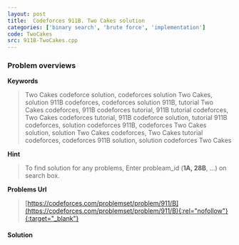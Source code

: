 ```yaml
---
layout: post
title:  Codeforces 911B. Two Cakes solution
categories: ['binary search', 'brute force', 'implementation']
code: TwoCakes
src: 911B-TwoCakes.cpp
---
```

### **Problem overviews**

**Keywords**
> Two Cakes codeforce solution, codeforces solution Two Cakes, solution 911B codeforces, codeforces solution 911B, tutorial Two Cakes codeforces, 911B codeforces tutorial, 911B tutorial codeforces, Two Cakes codeforces tutorial, 911B codeforce solution, tutorial 911B codeforces, solution codeforces 911B, codeforces Two Cakes solution, solution Two Cakes codeforces, Two Cakes tutorial codeforces, codeforces 911B solution, solution codeforces Two Cakes

**Hint**
> To find solution for any problems, Enter probleam_id (**1A, 28B**, ...) on search box. 

**Problems Url**
> [https://codeforces.com/problemset/problem/911/B](https://codeforces.com/problemset/problem/911/B){:rel="nofollow"}{:target="_blank"}

#### **Solution**




